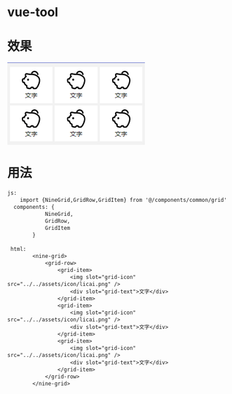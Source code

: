 # vue-tool
# 效果
![九宫格效果](https://github.com/765918908/imgStorage/blob/master/img-storage/grid.jpg)
# 用法
```
js:
	import {NineGrid,GridRow,GridItem} from '@/components/common/grid'
  components: {
			NineGrid,
			GridRow,
			GridItem
		}
    
 html:
 		<nine-grid>
			<grid-row>
				<grid-item>
					<img slot="grid-icon" src="../../assets/icon/licai.png" />
					<div slot="grid-text">文字</div>
				</grid-item>
				<grid-item>
					<img slot="grid-icon" src="../../assets/icon/licai.png" />
					<div slot="grid-text">文字</div>
				</grid-item>
				<grid-item>
					<img slot="grid-icon" src="../../assets/icon/licai.png" />
					<div slot="grid-text">文字</div>
				</grid-item>
			</grid-row>
		</nine-grid>
```
